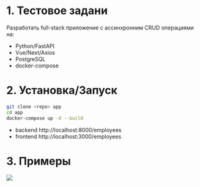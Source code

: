 # 1. Тестовое задани
Разработать full-stack приложение с ассинхронним CRUD операциями на:
- Python/FastAPI
- Vue/Next/Axios
- PostgreSQL
- docker-compose


# 2. Установка/Запуск
```bash
git clone <repo> app
cd app
docker-compose up -d --build
```

- backend  http://localhost:8000/employees
- frontend http://localhost:3000/employees

# 3. Примеры
![]([https://github.com/saydum/full-stack-app/static/sc_1.png](https://raw.githubusercontent.com/saydum/full-stack-app/main/static/sc_1.png))
